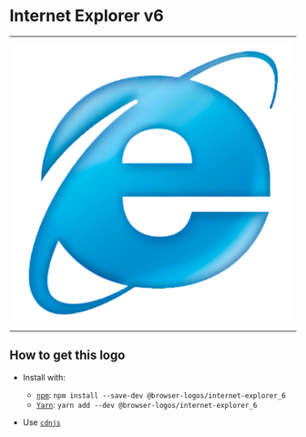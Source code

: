 # Internet Explorer v6

<table>
    <tbody>
        <tr>
            <td height="512px" width="512px">
                <a href="./"><img width="500px" src="internet-explorer_6_512x512.png" alt="Internet Explorer v6 browser logo"></a>
            </td>
        <tr>
    </tbody>
</table>


## How to get this logo

* Install with:

  * [`npm`](https://www.npmjs.com/): `npm install --save-dev @browser-logos/internet-explorer_6`
  * [`Yarn`](https://yarnpkg.com/): `yarn add --dev @browser-logos/internet-explorer_6`

* Use [`cdnjs`](https://cdnjs.com/libraries/browser-logos)
